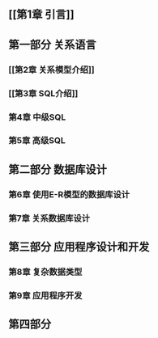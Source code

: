 
## [[第1章 引言]]

## 第一部分 关系语言

### [[第2章 关系模型介绍]]

### [[第3章 SQL介绍]]

### 第4章 中级SQL

### 第5章 高级SQL

## 第二部分 数据库设计

### 第6章 使用E-R模型的数据库设计

### 第7章 关系数据库设计

## 第三部分 应用程序设计和开发

### 第8章 复杂数据类型

### 第9章 应用程序开发

## 第四部分 